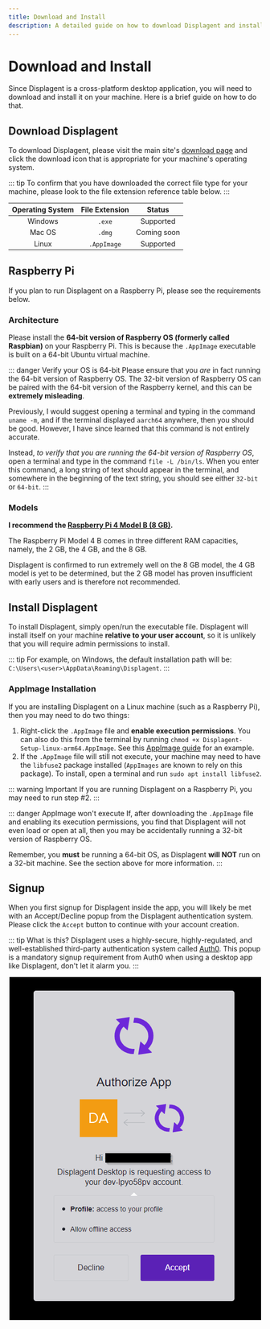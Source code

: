 ```yaml
---
title: Download and Install
description: A detailed guide on how to download Displagent and install it on your respective operating system.
---
```


# Download and Install

Since Displagent is a cross-platform desktop application, you will need to download and install it on your machine. Here is a brief guide on how to do that.

## Download Displagent

To download Displagent, please visit the main site's [download page](https://www.displagent.io/download) and click the download icon that is appropriate for your machine's operating system.

::: tip
To confirm that you have downloaded the correct file type for your machine, please look to the file extension reference table below.
:::

| Operating System | File Extension | Status |
| :---: | :---: | :---: |
| Windows | `.exe` | Supported |
| Mac OS | `.dmg` | Coming soon |
| Linux | `.AppImage` | Supported |

## Raspberry Pi

If you plan to run Displagent on a Raspberry Pi, please see the requirements below.

### Architecture

Please install the **64-bit version of Raspberry OS (formerly called Raspbian)** on your Raspberry Pi. This is because the `.AppImage` executable is built on a 64-bit Ubuntu virtual machine.

::: danger Verify your OS is 64-bit
Please ensure that you *are* in fact running the 64-bit version of Raspberry OS. The 32-bit version of Raspberry OS can be paired with the 64-bit version of the Raspberry kernel, and this can be **extremely misleading**.

Previously, I would suggest opening a terminal and typing in the command `uname -m`, and if the terminal displayed `aarch64` anywhere, then you should be good. However, I have since learned that this command is not entirely accurate.

Instead, *to verify that you are running the 64-bit version of Raspberry OS*, open a terminal and type in the command `file -L /bin/ls`. When you enter this command, a long string of text should appear in the terminal, and somewhere in the beginning of the text string, you should see either `32-bit` or `64-bit`.
:::

### Models

**I recommend the [Raspberry Pi 4 Model B (8 GB)](https://www.raspberrypi.com/products/raspberry-pi-4-model-b/).**  

The Raspberry Pi Model 4 B comes in three different RAM capacities, namely, the 2 GB, the 4 GB, and the 8 GB.

Displagent is confirmed to run extremely well on the 8 GB model, the 4 GB model is yet to be determined, but the 2 GB model has proven insufficient with early users and is therefore not recommended.

## Install Displagent

To install Displagent, simply open/run the executable file. Displagent will install itself on your machine **relative to your user account**, so it is unlikely that you will require admin permissions to install.

::: tip
For example, on Windows, the default installation path will be: `C:\Users\<user>\AppData\Roaming\Displagent`.
:::

### AppImage Installation

If you are installing Displagent on a Linux machine (such as a Raspberry Pi), then you may need to do two things:

1. Right-click the `.AppImage` file and **enable execution permissions**. You can also do this from the terminal by running `chmod +x Displagent-Setup-linux-arm64.AppImage`. See this [AppImage guide](https://docs.appimage.org/introduction/quickstart.html) for an example.
2. If the `.AppImage` file will still not execute, your machine may need to have the `libfuse2` package installed (`AppImages` are known to rely on this package). To install, open a terminal and run `sudo apt install libfuse2`.

::: warning Important
If you are running Displagent on a Raspberry Pi, you may need to run step #2.
:::

::: danger AppImage won't execute
If, after downloading the `.AppImage` file and enabling its execution permissions, you find that Displagent will not even load or open at all, then you may be accidentally running a 32-bit version of Raspberry OS.

Remember, you **must** be running a 64-bit OS, as Displagent **will NOT** run on a 32-bit machine. See the section above for more information.
:::

## Signup

When you first signup for Displagent inside the app, you will likely be met with an Accept/Decline popup from the Displagent authentication system. Please click the `Accept` button to continue with your account creation.

::: tip What is this?
Displagent uses a highly-secure, highly-regulated, and well-established third-party authentication system called [Auth0](https://www.auth0.com). This popup is a mandatory signup requirement from Auth0 when using a desktop app like Displagent, don't let it alarm you.
:::

<p align="center">
    <img src="./auth0-signup-popup.png" />
</p>